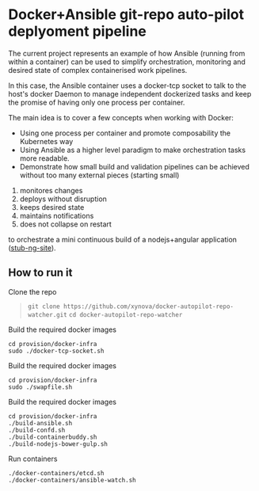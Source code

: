 # Docker+Ansible git-repo auto-pilot deplyoment pipeline 

The current project represents an example of how Ansible (running from within a container) can be used to simplify orchestration, monitoring and desired state of complex containerised work pipelines. 

In this case, the Ansible container uses a docker-tcp socket to talk to the host's docker Daemon to manage independent dockerized tasks and keep the promise of having only one process per container.

The main idea is to cover a few concepts when working with Docker:
* Using one process per container and promote composability the Kubernetes way
* Using Ansible as a higher level paradigm to make orchestration tasks more readable.
* Demonstrate how small build and validation pipelines can be achieved without too many external pieces (starting small)


1. monitores changes
2. deploys without disruption
3. keeps desired state
4. maintains notifications
5. does not collapse on restart

to orchestrate a mini continuous build of a nodejs+angular application ([stub-ng-site](https://github.com/xynova/stub-ng-site)).


## How to run it

Clone the repo
>    `` git clone https://github.com/xynova/docker-autopilot-repo-watcher.git ``
>    `` cd docker-autopilot-repo-watcher ``

Build the required docker images

``` shell
cd provision/docker-infra
sudo ./docker-tcp-socket.sh
```
Build the required docker images

``` shell
cd provision/docker-infra
sudo ./swapfile.sh
```


Build the required docker images

``` shell
cd provision/docker-infra
./build-ansible.sh
./build-confd.sh
./build-containerbuddy.sh
./build-nodejs-bower-gulp.sh
```

Run containers

``` shell
./docker-containers/etcd.sh
./docker-containers/ansible-watch.sh 
```

